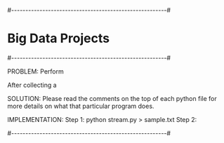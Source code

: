 #-------------------------------------------------------#
#               Big Data Projects						#
#-------------------------------------------------------#

PROBLEM: Perform 

After collecting a 

SOLUTION: Please read the comments on the top of each python file for more details on what that particular program does.

IMPLEMENTATION: Step 1: python stream.py > sample.txt
				Step 2:

#-------------------------------------------------------#
